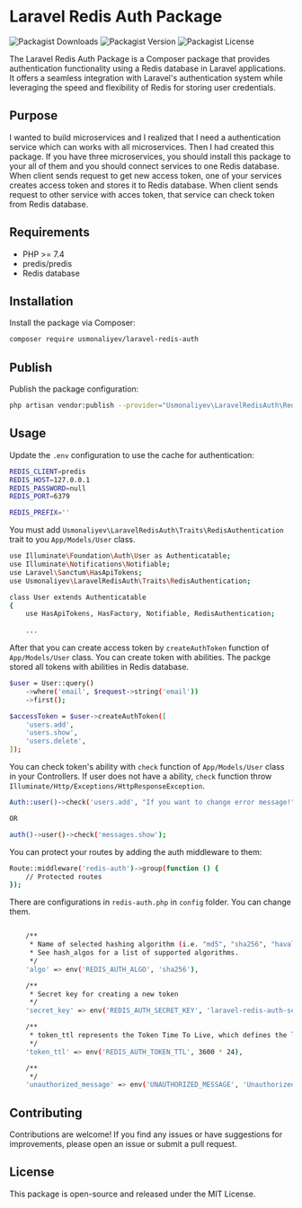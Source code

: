 # Laravel Redis Auth Package

![Packagist Downloads](https://img.shields.io/packagist/dm/usmonaliyev/laravel-redis-auth)
![Packagist Version](https://img.shields.io/packagist/v/usmonaliyev/laravel-redis-auth)
![Packagist License](https://img.shields.io/packagist/l/usmonaliyev/laravel-redis-auth)

The Laravel Redis Auth Package is a Composer package that provides authentication functionality using a Redis database in Laravel applications. It offers a seamless integration with Laravel's authentication system while leveraging the speed and flexibility of Redis for storing user credentials.

## Purpose

I wanted to build microservices and I realized that I need a authentication service which can works with all microservices.
Then I had created this package. If you have three microservices, you should install this package to your all of them and you should connect services to one Redis database.
When client sends request to get new access token, one of your services creates access token and stores it to Redis database.
When client sends request to other service with acces token, that service can check token from Redis database.

## Requirements

- PHP >= 7.4
- predis/predis
- Redis database

## Installation

Install the package via Composer:

```bash
composer require usmonaliyev/laravel-redis-auth
```

## Publish

Publish the package configuration:

```bash
php artisan vendor:publish --provider="Usmonaliyev\LaravelRedisAuth\RedisAuthServiceProvider"
```

## Usage

Update the `.env` configuration to use the cache for authentication:

```bash
REDIS_CLIENT=predis
REDIS_HOST=127.0.0.1
REDIS_PASSWORD=null
REDIS_PORT=6379

REDIS_PREFIX=''
```

You must add `Usmonaliyev\LaravelRedisAuth\Traits\RedisAuthentication` trait to you `App/Models/User` class.

```bash
use Illuminate\Foundation\Auth\User as Authenticatable;
use Illuminate\Notifications\Notifiable;
use Laravel\Sanctum\HasApiTokens;
use Usmonaliyev\LaravelRedisAuth\Traits\RedisAuthentication;

class User extends Authenticatable
{
    use HasApiTokens, HasFactory, Notifiable, RedisAuthentication;
    
    ...
```

After that you can create access token by `createAuthToken` function of `App/Models/User` class.
You can create token with abilities. The packge stored all tokens with abilities in Redis database.

```bash
$user = User::query()
    ->where('email', $request->string('email'))
    ->first();

$accessToken = $user->createAuthToken([
    'users.add',
    'users.show',
    'users.delete',
]);

```

You can check token's ability with `check` function of `App/Models/User` class in your Controllers.
If user does not have a ability, `check` function throw `Illuminate/Http/Exceptions/HttpResponseException`.

```bash
Auth::user()->check('users.add', "If you want to change error message!");

OR

auth()->user()->check('messages.show');
```

You can protect your routes by adding the auth middleware to them:

```bash
Route::middleware('redis-auth')->group(function () {
    // Protected routes
});
```

There are configurations in `redis-auth.php` in `config` folder.
You can change them.

```bash

    /**
     * Name of selected hashing algorithm (i.e. "md5", "sha256", "haval160,4", etc..)
     * See hash_algos for a list of supported algorithms.
     */
    'algo' => env('REDIS_AUTH_ALGO', 'sha256'),

    /**
     * Secret key for creating a new token
     */
    'secret_key' => env('REDIS_AUTH_SECRET_KEY', 'laravel-redis-auth-secret-key'),

    /**
     * token_ttl represents the Token Time To Live, which defines the lifespan or expiration time of a token.
     */
    'token_ttl' => env('REDIS_AUTH_TOKEN_TTL', 3600 * 24),

    /**
     */
    'unauthorized_message' => env('UNAUTHORIZED_MESSAGE', 'Unauthorized...'),
```

## Contributing

Contributions are welcome! If you find any issues or have suggestions for improvements, please open an issue or submit a pull request.

## License

This package is open-source and released under the MIT License.

